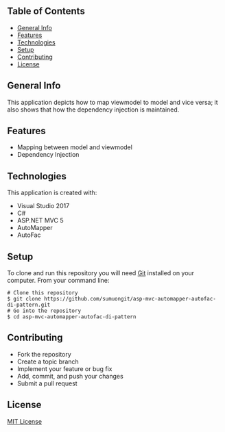 ## Table of Contents
* [General Info](#general-info)
* [Features](#features)
* [Technologies](#technologies)
* [Setup](#setup)
* [Contributing](#contributing)
* [License](#license)

## General Info
This application depicts how to map viewmodel to model and vice versa; it also shows that how the dependency injection is maintained.

## Features
* Mapping between model and viewmodel
* Dependency Injection 

## Technologies
This application is created with:
* Visual Studio 2017
* C# 
* ASP.NET MVC 5
* AutoMapper
* AutoFac
	
## Setup
To clone and run this repository you will need [Git](https://git-scm.com/) installed on your computer. From your command line:

```
# Clone this repository
$ git clone https://github.com/sumuongit/asp-mvc-automapper-autofac-di-pattern.git
# Go into the repository
$ cd asp-mvc-automapper-autofac-di-pattern
```

## Contributing
* Fork the repository
* Create a topic branch
* Implement your feature or bug fix
* Add, commit, and push your changes
* Submit a pull request

## License
[MIT License](https://github.com/sumuongit/asp-mvc-automapper-autofac-di-pattern/blob/master/LICENSE)

